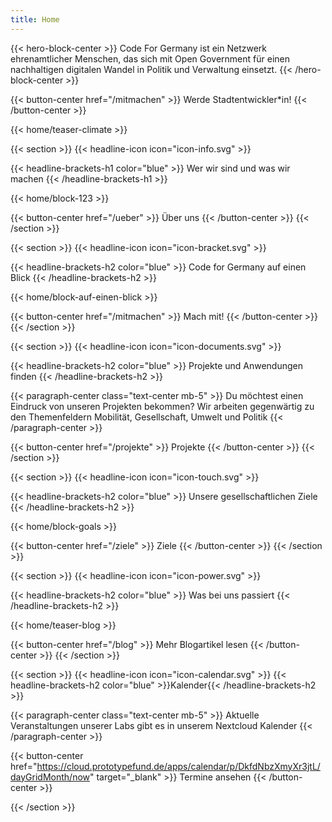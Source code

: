 ```yaml
---
title: Home
---
```


{{< hero-block-center  >}}
Code For Germany ist ein Netzwerk ehrenamtlicher Menschen, das sich mit Open Government für einen nachhaltigen digitalen Wandel in Politik und Verwaltung einsetzt. 
{{< /hero-block-center  >}}


{{< button-center href="/mitmachen" >}}
Werde Stadtentwickler*in!
{{< /button-center >}}


{{< home/teaser-climate >}}

{{< section >}}
{{< headline-icon icon="icon-info.svg" >}}

{{< headline-brackets-h1 color="blue"  >}}
Wer wir sind und was wir machen
{{< /headline-brackets-h1  >}}

{{< home/block-123 >}}

{{< button-center href="/ueber" >}}
Über uns
{{< /button-center >}}
{{< /section >}}

{{< section >}}
{{< headline-icon icon="icon-bracket.svg" >}}

{{< headline-brackets-h2 color="blue"  >}}
Code for Germany auf einen Blick
{{< /headline-brackets-h2  >}}

{{< home/block-auf-einen-blick >}}

{{< button-center href="/mitmachen" >}}
Mach mit!
{{< /button-center >}}
{{< /section >}}



{{< section >}}
{{< headline-icon icon="icon-documents.svg" >}}

{{< headline-brackets-h2 color="blue"  >}}
Projekte und Anwendungen finden
{{< /headline-brackets-h2  >}}

{{< paragraph-center class="text-center mb-5" >}}
Du möchtest einen Eindruck von unseren Projekten bekommen? Wir arbeiten gegenwärtig zu den Themenfeldern Mobilität, Gesellschaft, Umwelt und Politik
{{< /paragraph-center >}}

{{< button-center href="/projekte" >}}
Projekte
{{< /button-center >}}
{{< /section >}}


{{< section >}}
{{< headline-icon icon="icon-touch.svg" >}}

{{< headline-brackets-h2 color="blue"  >}}
Unsere gesellschaftlichen Ziele
{{< /headline-brackets-h2  >}}

{{< home/block-goals >}}

{{< button-center href="/ziele" >}}
Ziele
{{< /button-center >}}
{{< /section >}}


{{< section >}}
{{< headline-icon icon="icon-power.svg" >}}

{{< headline-brackets-h2 color="blue"  >}}
Was bei uns passiert
{{< /headline-brackets-h2  >}}

{{< home/teaser-blog >}}

{{< button-center href="/blog" >}}
Mehr Blogartikel lesen
{{< /button-center >}}
{{< /section >}}

{{< section >}}
{{< headline-icon icon="icon-calendar.svg" >}}
{{< headline-brackets-h2 color="blue"  >}}Kalender{{< /headline-brackets-h2  >}}

{{< paragraph-center class="text-center mb-5" >}}
Aktuelle Veranstaltungen unserer Labs gibt es in unserem Nextcloud Kalender
{{< /paragraph-center >}}

{{< button-center href="https://cloud.prototypefund.de/apps/calendar/p/DkfdNbzXmyXr3jtL/dayGridMonth/now" target="_blank" >}}
Termine ansehen
{{< /button-center >}}

{{< /section >}}




